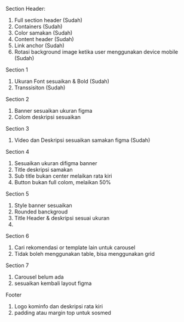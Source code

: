 Section Header:
1. Full section header (Sudah)
2. Containers (Sudah)
3. Color samakan (Sudah)
4. Content header (Sudah)
5. Link anchor (Sudah)
6. Rotasi background image ketika user menggunakan device mobile (Sudah)

Section 1
1. Ukuran Font sesuaikan & Bold (Sudah)
2. Transsisiton (Sudah)

Section 2
1. Banner sesuaikan ukuran figma
2. Colom deskripsi sesuaikan

Section 3
1. Video dan Deskripsi sesuaikan samakan figma (Sudah)

Section 4
1. Sesuaikan ukuran difigma banner
2. Title deskripsi samakan
3. Sub title bukan center melaikan rata kiri
4. Button bukan full colom, melaikan 50%

Section 5

1. Style banner sesuaikan
2. Rounded banckgroud
3. Title Header & deskripsi sesuai ukuran
4. 
Section 6

1. Cari rekomendasi or template lain untuk carousel
2. Tidak boleh menggunakan table, bisa menggunakan grid

Section 7

1. Carousel belum ada
2. sesuaikan kembali layout figma

Footer

1. Logo kominfo dan deskripsi rata kiri
2. padding atau margin top untuk sosmed
